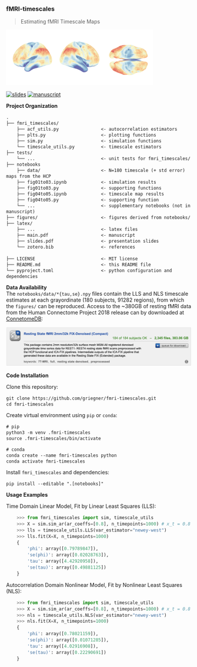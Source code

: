 ### fMRI-timescales
> Estimating fMRI Timescale Maps

<img src="./figures/hcp-tstats.png" width="400"/>

[![slides](https://img.shields.io/badge/slides-PDF-red?style=flat&logo=google-slides&logoColor=white)](https://griegner.github.io/fmri-timescales/slides.pdf)
[![manuscript](https://img.shields.io/badge/manuscript-PDF-red?style=flat&logo=google-docs&logoColor=white)](https://griegner.github.io/fmri-timescales/main.pdf)

**Project Organization**
```
.
├── fmri_timescales/
    ├── acf_utils.py                <- autocorrelation estimators
    ├── plts.py                     <- plotting functions
    ├── sim.py                      <- simulation functions
    └── timescale_utils.py          <- timescale estimators
├── tests/
    └── ...                         <- unit tests for fmri_timescales/
├── notebooks
    ├── data/                       <- N=180 timescale (+ std error) maps from the HCP
    ├── fig01to03.ipynb             <- simulation results
    ├── fig01to03.py                <- supporting functions
    ├── fig04to05.ipynb             <- timescale map results
    ├── fig04to05.py                <- supporting function
    └── ...                         <- supplementary notebooks (not in manuscript)
├── figures/                        <- figures derived from notebooks/
├── latex/
    ├── ...                         <- latex files
    ├── main.pdf                    <- manuscript
    ├── slides.pdf                  <- presentation slides
    └── zotero.bib                  <- references 

├── LICENSE                         <- MIT license
├── README.md                       <- this README file
└── pyproject.toml                  <- python configuration and dependencies
```

**Data Availability**  
The `notebooks/data/*{tau,se}.npy` files contain the LLS and NLS timescale estimates at each grayordinate (180 subjects, 91282 regions), from which the `figures/` can be reproduced. Access to the ~380GB of resting fMRI data from the Human Connectome Project 2018 release can by downloaded at [ConnetomeDB](https://db.humanconnectome.org/app/template/Login.vm):

<img src="./figures/hcp-dataset.png" width="800"/>

**Code Installation**  

Clone this repository:
```
git clone https://github.com/griegner/fmri-timescales.git
cd fmri-timescales
```

Create virtual environment using `pip` or `conda`:
```
# pip
python3 -m venv .fmri-timescales
source .fmri-timescales/bin/activate 
```

```
# conda
conda create --name fmri-timescales python
conda activate fmri-timescales
```


Install `fmri_timescales` and dependencies:
```
pip install --editable ".[notebooks]"
```

**Usage Examples**

Time Domain Linear Model, Fit by Linear Least Squares (LLS):
```python
    >>> from fmri_timescales import sim, timescale_utils
    >>> X = sim.sim_ar(ar_coeffs=[0.8], n_timepoints=1000) # x_t = 0.8 x_{t-1} + e_t
    >>> lls = timescale_utils.LLS(var_estimator="newey-west")
    >>> lls.fit(X=X, n_timepoints=1000)
    {
        'phi': array([0.79789847]), 
        'se(phi)': array([0.02028763]), 
        'tau': array([4.42920958]), 
        'se(tau)': array([0.49881125])
    }
```

Autocorrelation Domain Nonlinear Model, Fit by Nonlinear Least Squares (NLS):
```python
    >>> from fmri_timescales import sim, timescale_utils
    >>> X = sim.sim_ar(ar_coeffs=[0.8], n_timepoints=1000) # x_t = 0.8 x_{t-1} + e_t
    >>> nls = timescale_utils.NLS(var_estimator="newey-west")
    >>> nls.fit(X=X, n_timepoints=1000)
    {
        'phi': array([0.78021159]), 
        'se(phi)': array([0.01071285]), 
        'tau': array([4.02916908]), 
        'se(tau)': array([0.22290691])
    }
```